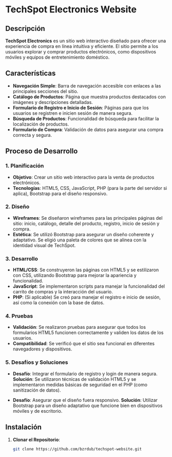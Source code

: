 # TechSpot Electronics Website

## Descripción

**TechSpot Electronics** es un sitio web interactivo diseñado para ofrecer una experiencia de compra en línea intuitiva y eficiente. El sitio permite a los usuarios explorar y comprar productos electrónicos, como dispositivos móviles y equipos de entretenimiento doméstico.

## Características

- **Navegación Simple**: Barra de navegación accesible con enlaces a las principales secciones del sitio.
- **Catálogo de Productos**: Página que muestra productos destacados con imágenes y descripciones detalladas.
- **Formulario de Registro e Inicio de Sesión**: Páginas para que los usuarios se registren e inicien sesión de manera segura.
- **Búsqueda de Productos**: Funcionalidad de búsqueda para facilitar la localización de productos.
- **Formulario de Compra**: Validación de datos para asegurar una compra correcta y segura.

## Proceso de Desarrollo

### 1. Planificación

- **Objetivo**: Crear un sitio web interactivo para la venta de productos electrónicos.
- **Tecnologías**: HTML5, CSS, JavaScript, PHP (para la parte del servidor si aplica), Bootstrap para el diseño responsivo.

### 2. Diseño

- **Wireframes**: Se diseñaron wireframes para las principales páginas del sitio: inicio, catálogo, detalle del producto, registro, inicio de sesión y compra.
- **Estética**: Se utilizó Bootstrap para asegurar un diseño coherente y adaptativo. Se eligió una paleta de colores que se alinea con la identidad visual de TechSpot.

### 3. Desarrollo

- **HTML/CSS**: Se construyeron las páginas con HTML5 y se estilizaron con CSS, utilizando Bootstrap para mejorar la apariencia y funcionalidad.
- **JavaScript**: Se implementaron scripts para manejar la funcionalidad del carrito de compras y la interacción del usuario.
- **PHP**: (Si aplicable) Se creó para manejar el registro e inicio de sesión, así como la conexión con la base de datos.

### 4. Pruebas

- **Validación**: Se realizaron pruebas para asegurar que todos los formularios HTML5 funcionen correctamente y validen los datos de los usuarios.
- **Compatibilidad**: Se verificó que el sitio sea funcional en diferentes navegadores y dispositivos.

### 5. Desafíos y Soluciones

- **Desafío**: Integrar el formulario de registro y login de manera segura.
  **Solución**: Se utilizaron técnicas de validación HTML5 y se implementaron medidas básicas de seguridad en el PHP (como sanitización de datos).

- **Desafío**: Asegurar que el diseño fuera responsivo.
  **Solución**: Utilizar Bootstrap para un diseño adaptativo que funcione bien en dispositivos móviles y de escritorio.

## Instalación

1. **Clonar el Repositorio**:
   ```bash
   git clone https://github.com/bzrdub/techspot-website.git
